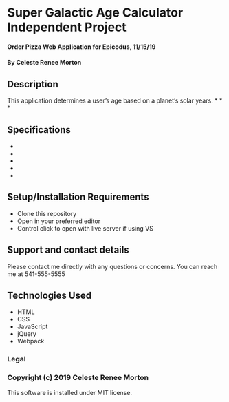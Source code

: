 # Super Galactic Age Calculator Independent Project
#### Order Pizza Web Application for Epicodus, 11/15/19
#### By Celeste Renee Morton
## Description
This application determines a user’s age based on a planet’s solar years.
* 
* 
* 
## Specifications
* 
* 
* 
* 
* 
## Setup/Installation Requirements
* Clone this repository
* Open in your preferred editor
* Control click to open with live server if using VS
## Support and contact details
Please contact me directly with any questions or concerns. You can reach me at 541-555-5555
## Technologies Used
* HTML
* CSS
* JavaScript
* jQuery
* Webpack
### Legal
### Copyright (c) 2019 Celeste Renee Morton
This software is installed under MIT license.